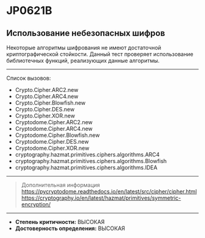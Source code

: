 # JP0621B
## Использование небезопасных шифров
Некоторые алгоритмы шифрования не имеют достаточной криптографической стойкости. Данный тест проверяет
использование библиотечных функций, реализующих данные алгоритмы.

---
Список вызовов:

* Crypto.Cipher.ARC2.new
* Crypto.Cipher.ARC4.new
* Crypto.Cipher.Blowfish.new
* Crypto.Cipher.DES.new
* Crypto.Cipher.XOR.new
* Cryptodome.Cipher.ARC2.new
* Cryptodome.Cipher.ARC4.new
* Cryptodome.Cipher.Blowfish.new
* Cryptodome.Cipher.DES.new
* Cryptodome.Cipher.XOR.new
* cryptography.hazmat.primitives.ciphers.algorithms.ARC4
* cryptography.hazmat.primitives.ciphers.algorithms.Blowfish
* cryptography.hazmat.primitives.ciphers.algorithms.IDEA

---
> Дополнительная информация
> <https://pycryptodome.readthedocs.io/en/latest/src/cipher/cipher.html>
> <https://cryptography.io/en/latest/hazmat/primitives/symmetric-encryption/>
---
* __Степень критичности:__ ВЫСОКАЯ
* __Достоверность определения:__ ВЫСОКАЯ
